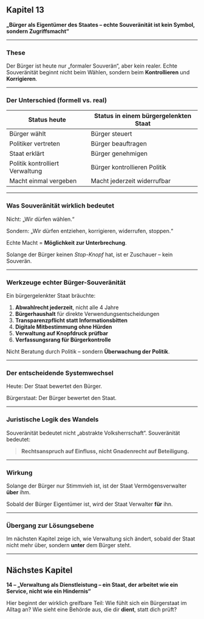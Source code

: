 ## Kapitel 13 

**„Bürger als Eigentümer des Staates – echte Souveränität ist kein Symbol, sondern Zugriffsmacht“**

---

### These

Der Bürger ist heute nur „formaler Souverän“, aber kein realer.
Echte Souveränität beginnt nicht beim Wählen,
sondern beim **Kontrollieren** und **Korrigieren**.

---

### Der Unterschied (formell vs. real)

| Status heute                    | Status in einem bürgergelenkten Staat |
| ------------------------------- | ------------------------------------- |
| Bürger wählt                    | Bürger steuert                        |
| Politiker vertreten             | Bürger beauftragen                    |
| Staat erklärt                   | Bürger genehmigen                     |
| Politik kontrolliert Verwaltung | Bürger kontrollieren Politik          |
| Macht einmal vergeben           | Macht jederzeit widerrufbar           |

---

### Was Souveränität **wirklich** bedeutet

Nicht:
„Wir dürfen wählen.“

Sondern:
„Wir dürfen entziehen, korrigieren, widerrufen, stoppen.“

Echte Macht = **Möglichkeit zur Unterbrechung**.

Solange der Bürger keinen *Stop-Knopf* hat,
ist er Zuschauer – kein Souverän.

---

### Werkzeuge echter Bürger-Souveränität

Ein bürgergelenkter Staat bräuchte:

1. **Abwahlrecht jederzeit**, nicht alle 4 Jahre
2. **Bürgerhaushalt** für direkte Verwendungsentscheidungen
3. **Transparenzpflicht statt Informationsbitten**
4. **Digitale Mitbestimmung ohne Hürden**
5. **Verwaltung auf Knopfdruck prüfbar**
6. **Verfassungsrang für Bürgerkontrolle**

Nicht Beratung durch Politik –
sondern **Überwachung der Politik**.

---

### Der entscheidende Systemwechsel

Heute:
Der Staat bewertet den Bürger.

Bürgerstaat:
Der Bürger bewertet den Staat.

---

### Juristische Logik des Wandels

Souveränität bedeutet nicht „abstrakte Volksherrschaft“.
Souveränität bedeutet:

> **Rechtsanspruch auf Einfluss,
> nicht Gnadenrecht auf Beteiligung.**

---

### Wirkung

Solange der Bürger nur Stimmvieh ist,
ist der Staat Vermögensverwalter **über** ihm.

Sobald der Bürger Eigentümer ist,
wird der Staat Verwalter **für** ihn.

---

### Übergang zur Lösungsebene

Im nächsten Kapitel zeige ich, wie Verwaltung sich ändert,
sobald der Staat nicht mehr über, sondern **unter** dem Bürger steht.

---

## Nächstes Kapitel

**14 – „Verwaltung als Dienstleistung – ein Staat, der arbeitet wie ein Service, nicht wie ein Hindernis“**

Hier beginnt der wirklich greifbare Teil:
Wie fühlt sich ein Bürgerstaat im Alltag an?
Wie sieht eine Behörde aus, die dir **dient**, statt dich prüft?
